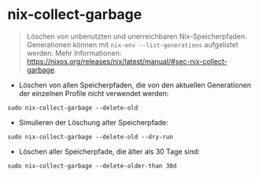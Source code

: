 # nix-collect-garbage

> Löschen von unbenutzten und unerreichbaren Nix-Speicherpfaden.
> Generationen können mit `nix-env --list-generations` aufgelistet werden.
> Mehr Informationen: <https://nixos.org/releases/nix/latest/manual/#sec-nix-collect-garbage>.

- Löschen von allen Speicherpfaden, die von den aktuellen Generationen der einzelnen Profile nicht verwendet werden:

`sudo nix-collect-garbage --delete-old`

- Simulieren der Löschung alter Speicherpfade:

`sudo nix-collect-garbage --delete-old --dry-run`

- Löschen aller Speicherpfade, die älter als 30 Tage sind:

`sudo nix-collect-garbage --delete-older-than 30d`
